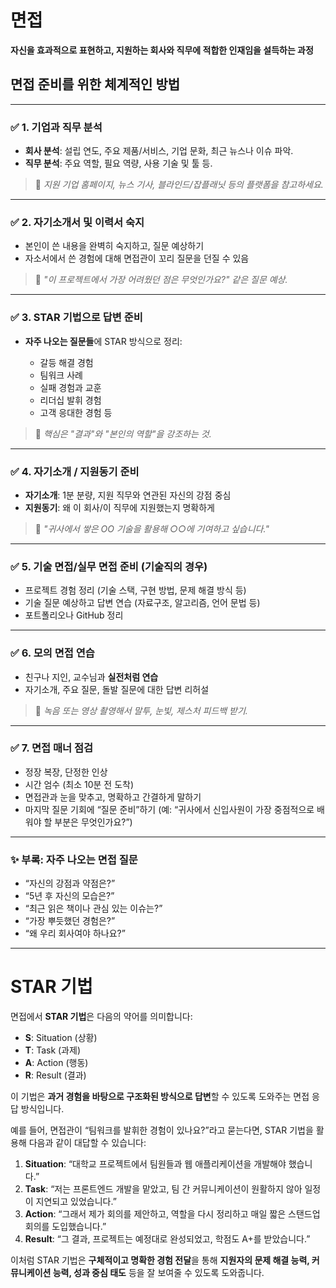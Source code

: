 # 면접

**자신을 효과적으로 표현하고, 지원하는 회사와 직무에 적합한 인재임을 설득하는 과정**

## **면접 준비를 위한 체계적인 방법**

---

### ✅ 1. **기업과 직무 분석**

* **회사 분석**: 설립 연도, 주요 제품/서비스, 기업 문화, 최근 뉴스나 이슈 파악.
* **직무 분석**: 주요 역할, 필요 역량, 사용 기술 및 툴 등.

> 📌 *지원 기업 홈페이지, 뉴스 기사, 블라인드/잡플래닛 등의 플랫폼을 참고하세요.*

---

### ✅ 2. **자기소개서 및 이력서 숙지**

* 본인이 쓴 내용을 완벽히 숙지하고, 질문 예상하기
* 자소서에서 쓴 경험에 대해 면접관이 꼬리 질문을 던질 수 있음

> 📌 *"이 프로젝트에서 가장 어려웠던 점은 무엇인가요?" 같은 질문 예상.*

---

### ✅ 3. **STAR 기법으로 답변 준비**

* **자주 나오는 질문들**에 STAR 방식으로 정리:

  * 갈등 해결 경험
  * 팀워크 사례
  * 실패 경험과 교훈
  * 리더십 발휘 경험
  * 고객 응대한 경험 등

> 📌 *핵심은 "결과"와 "본인의 역할"을 강조하는 것.*

---

### ✅ 4. **자기소개 / 지원동기 준비**

* **자기소개**: 1분 분량, 지원 직무와 연관된 자신의 강점 중심
* **지원동기**: 왜 이 회사/이 직무에 지원했는지 명확하게

> 📌 *"귀사에서 쌓은 OO 기술을 활용해 ○○에 기여하고 싶습니다."*

---

### ✅ 5. **기술 면접/실무 면접 준비 (기술직의 경우)**

* 프로젝트 경험 정리 (기술 스택, 구현 방법, 문제 해결 방식 등)
* 기술 질문 예상하고 답변 연습 (자료구조, 알고리즘, 언어 문법 등)
* 포트폴리오나 GitHub 정리

---

### ✅ 6. **모의 면접 연습**

* 친구나 지인, 교수님과 **실전처럼 연습**
* 자기소개, 주요 질문, 돌발 질문에 대한 답변 리허설

> 📌 *녹음 또는 영상 촬영해서 말투, 눈빛, 제스처 피드백 받기.*

---

### ✅ 7. **면접 매너 점검**

* 정장 복장, 단정한 인상
* 시간 엄수 (최소 10분 전 도착)
* 면접관과 눈을 맞추고, 명확하고 간결하게 말하기
* 마지막 질문 기회에 “질문 준비”하기 (예: “귀사에서 신입사원이 가장 중점적으로 배워야 할 부분은 무엇인가요?”)

---

### ✨ 부록: 자주 나오는 면접 질문

* “자신의 강점과 약점은?”
* “5년 후 자신의 모습은?”
* “최근 읽은 책이나 관심 있는 이슈는?”
* “가장 뿌듯했던 경험은?”
* “왜 우리 회사여야 하나요?”

---
# STAR 기법
면접에서 **STAR 기법**은 다음의 약어를 의미합니다:

* **S**: Situation (상황)
* **T**: Task (과제)
* **A**: Action (행동)
* **R**: Result (결과)

이 기법은 **과거 경험을 바탕으로 구조화된 방식으로 답변**할 수 있도록 도와주는 면접 응답 방식입니다.

예를 들어, 면접관이 “팀워크를 발휘한 경험이 있나요?”라고 묻는다면, STAR 기법을 활용해 다음과 같이 대답할 수 있습니다:

1. **Situation**: “대학교 프로젝트에서 팀원들과 웹 애플리케이션을 개발해야 했습니다.”
2. **Task**: “저는 프론트엔드 개발을 맡았고, 팀 간 커뮤니케이션이 원활하지 않아 일정이 지연되고 있었습니다.”
3. **Action**: “그래서 제가 회의를 제안하고, 역할을 다시 정리하고 매일 짧은 스탠드업 회의를 도입했습니다.”
4. **Result**: “그 결과, 프로젝트는 예정대로 완성되었고, 학점도 A+를 받았습니다.”

이처럼 STAR 기법은 **구체적이고 명확한 경험 전달**을 통해 **지원자의 문제 해결 능력, 커뮤니케이션 능력, 성과 중심 태도** 등을 잘 보여줄 수 있도록 도와줍니다.
